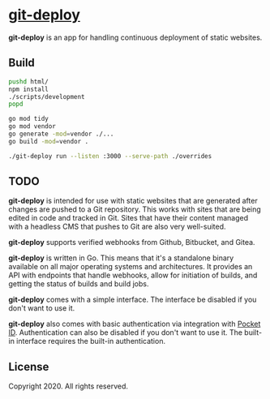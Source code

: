 # [git-deploy](https://git.ryanburnette.com/ryanburnette/git-deploy)

**git-deploy** is an app for handling continuous deployment of static websites.

## Build

```bash
pushd html/
npm install
./scripts/development
popd
```

```bash
go mod tidy
go mod vendor
go generate -mod=vendor ./...
go build -mod=vendor .
```

```bash
./git-deploy run --listen :3000 --serve-path ./overrides
```

## TODO

**git-deploy** is intended for use with static websites that are generated after
changes are pushed to a Git repository. This works with sites that are being
edited in code and tracked in Git. Sites that have their content managed with a
headless CMS that pushes to Git are also very well-suited.

**git-deploy** supports verified webhooks from Github, Bitbucket, and Gitea.

**git-deploy** is written in Go. This means that it's a standalone binary
available on all major operating systems and architectures. It provides an API
with endpoints that handle webhooks, allow for initiation of builds, and getting
the status of builds and build jobs.

**git-deploy** comes with a simple interface. The interface be disabled if you
don't want to use it.

**git-deploy** also comes with basic authentication via integration with
[Pocket ID](https://pocketid.app). Authentication can also be disabled if you
don't want to use it. The built-in interface requires the built-in
authentication.

## License

Copyright 2020. All rights reserved.
